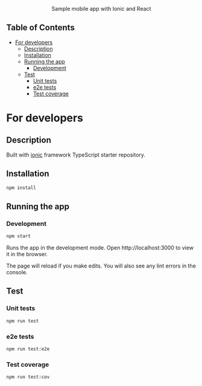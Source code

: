 <p align="center">
    Sample mobile app with Ionic and React
</p>

## Table of Contents

- [For developers](#for-developers)
  - [Description](#description)
  - [Installation](#installation)
  - [Running the app](#running-the-app)
    - [Development](#development)
  - [Test](#test)
    - [Unit tests](#unit-tests)
    - [e2e tests](#e2e-tests)
    - [Test coverage](#test-coverage)

# For developers

## Description

Built with [ionic](https://ionicframework.com/) framework TypeScript starter repository.

## Installation

```bash
npm install
```

## Running the app

### Development

```bash
npm start
```

Runs the app in the development mode.
Open http://localhost:3000 to view it in the browser.

The page will reload if you make edits.
You will also see any lint errors in the console.

## Test

### Unit tests

```bash
npm run test
```

### e2e tests

```bash
npm run test:e2e
```

### Test coverage

```bash
npm run test:cov
```
